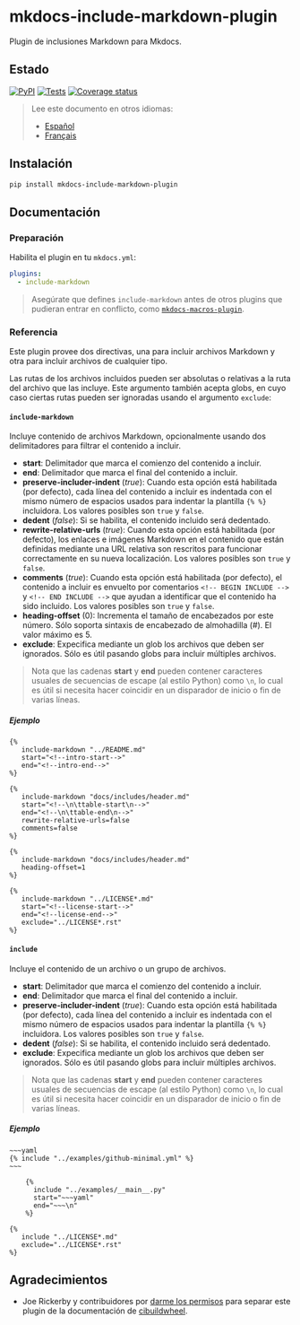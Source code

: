 # mkdocs-include-markdown-plugin

Plugin de inclusiones Markdown para Mkdocs.

## Estado

[![PyPI](https://img.shields.io/pypi/v/mkdocs-include-markdown-plugin?logo=pypi&logoColor=white)][pypi-link]
[![Tests](https://img.shields.io/github/workflow/status/mondeja/mkdocs-include-markdown-plugin/CI?logo=github&label=tests)][tests-link]
[![Coverage status](https://img.shields.io/coveralls/github/mondeja/mkdocs-include-markdown-plugin?logo=coveralls)][coverage-link]

> Lee este documento en otros idiomas:
>
> - [Español][es-readme-link]
> - [Français][fr-readme-link]

## Instalación

```bash
pip install mkdocs-include-markdown-plugin
```

## Documentación

### Preparación

Habilita el plugin en tu `mkdocs.yml`:

```yaml
plugins:
  - include-markdown
```

> Asegúrate que defines `include-markdown` antes de otros plugins que pudieran
entrar en conflicto, como [`mkdocs-macros-plugin`][mkdocs-macros-plugin-link].

### Referencia

Este plugin provee dos directivas, una para incluir archivos Markdown y otra
para incluir archivos de cualquier tipo.

Las rutas de los archivos incluidos pueden ser absolutas o relativas a la ruta
del archivo que las incluye. Este argumento también acepta globs, en cuyo caso
ciertas rutas pueden ser ignoradas usando el argumento `exclude`:

#### **`include-markdown`**

Incluye contenido de archivos Markdown, opcionalmente usando dos delimitadores
para filtrar el contenido a incluir.

- **start**: Delimitador que marca el comienzo del contenido a incluir.
- **end**: Delimitador que marca el final del contenido a incluir.
- **preserve-includer-indent** (*true*): Cuando esta opción está habilitada (por
defecto), cada línea del contenido a incluir es indentada con el mismo número de
espacios usados para indentar la plantilla `{% %}` incluidora. Los valores
posibles son `true` y `false`.
- **dedent** (*false*): Si se habilita, el contenido incluido será dedentado.
- **rewrite-relative-urls** (*true*): Cuando esta opción está habilitada (por
defecto), los enlaces e imágenes Markdown en el contenido que están definidas
mediante una URL relativa son rescritos para funcionar correctamente en su nueva
localización. Los valores posibles son `true` y `false`.
- **comments** (*true*): Cuando esta opción está habilitada (por defecto), el
contenido a incluir es envuelto por comentarios `<!-- BEGIN INCLUDE -->` y
`<!-- END INCLUDE -->` que ayudan a identificar que el contenido ha sido
incluido. Los valores posibles son `true` y `false`.
- **heading-offset** (0): Incrementa el tamaño de encabezados por este número.
Sólo soporta sintaxis de encabezado de almohadilla (#). El valor máximo es 5.
- **exclude**: Expecifica mediante un glob los archivos que deben ser ignorados.
Sólo es útil pasando globs para incluir múltiples archivos.

> Nota que las cadenas **start** y **end** pueden contener caracteres usuales de
secuencias de escape (al estilo Python) como `\n`, lo cual es útil si necesita
hacer coincidir en un disparador de inicio o fin de varias líneas.

##### Ejemplo

```jinja
{%
   include-markdown "../README.md"
   start="<!--intro-start-->"
   end="<!--intro-end-->"
%}
```

```jinja
{%
   include-markdown "docs/includes/header.md"
   start="<!--\n\ttable-start\n-->"
   end="<!--\n\ttable-end\n-->"
   rewrite-relative-urls=false
   comments=false
%}
```

```jinja
{%
   include-markdown "docs/includes/header.md"
   heading-offset=1
%}
```

```jinja
{%
   include-markdown "../LICENSE*.md"
   start="<!--license-start-->"
   end="<!--license-end-->"
   exclude="../LICENSE*.rst"
%}
```

#### **`include`**

Incluye el contenido de un archivo o un grupo de archivos.

- **start**: Delimitador que marca el comienzo del contenido a incluir.
- **end**: Delimitador que marca el final del contenido a incluir.
- **preserve-includer-indent** (*true*): Cuando esta opción está habilitada (por
defecto), cada línea del contenido a incluir es indentada con el mismo número de
espacios usados para indentar la plantilla `{% %}` incluidora. Los valores
posibles son `true` y `false`.
- **dedent** (*false*): Si se habilita, el contenido incluido será dedentado.
- **exclude**: Expecifica mediante un glob los archivos que deben ser ignorados.
Sólo es útil pasando globs para incluir múltiples archivos.

> Nota que las cadenas **start** y **end** pueden contener caracteres usuales de
secuencias de escape (al estilo Python) como `\n`, lo cual es útil si necesita
hacer coincidir en un disparador de inicio o fin de varias líneas.

##### Ejemplo

```jinja
~~~yaml
{% include "../examples/github-minimal.yml" %}
~~~
```

```jinja
    {%
      include "../examples/__main__.py"
      start="~~~yaml"
      end="~~~\n"
    %}
```

```jinja
{%
   include "../LICENSE*.md"
   exclude="../LICENSE*.rst"
%}
```

## Agradecimientos

- Joe Rickerby y contribuidores por [darme los permisos][cibuildwheel-470] para
separar este plugin de la documentación de
[cibuildwheel][cibuildwheel-repo-link].

[pypi-link]: https://pypi.org/project/mkdocs-include-markdown-plugin
[pypi-version-badge-link]: https://img.shields.io/pypi/v/mkdocs-include-markdown-plugin?logo=pypi&logoColor=white
[tests-image]: https://img.shields.io/github/workflow/status/mondeja/mkdocs-include-markdown-plugin/CI?logo=github&label=tests
[tests-link]: https://github.com/mondeja/mkdocs-include-markdown-plugin/actions?query=workflow%3ACI
[coverage-image]: https://img.shields.io/coveralls/github/mondeja/mkdocs-include-markdown-plugin?logo=coveralls
[coverage-link]: https://coveralls.io/github/mondeja/mkdocs-include-markdown-plugin
[cibuildwheel-470]: https://github.com/joerick/cibuildwheel/issues/470
[cibuildwheel-repo-link]: https://github.com/joerick/cibuildwheel
[mkdocs-macros-plugin-link]: https://mkdocs-macros-plugin.readthedocs.io
[es-readme-link]: https://github.com/mondeja/mkdocs-include-markdown-plugin/blob/master/locale/es/README.md
[fr-readme-link]: https://github.com/mondeja/mkdocs-include-markdown-plugin/blob/master/locale/fr/README.md
